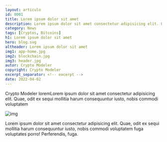 ```yaml
---
layout: articulo
id: 0001
title: Lorem ipsum dolor sit amet
description: Lorem ipsum dolor sit amet consectetur adipisicing elit. Quae, odit ex sequi mollitia harum consequuntur iusto, nobis commodi voluptatem
category: News
tags: [Cryptos, Bitcoins]
h1: Lorem ipsum dolor sit amet
hero: blog.svg
altheader: Lorem ipsum dolor sit amet
img1: app-home.jpg
img2: blockchain.jpg
img3: header.jpg
autor: Crypto Modeler
copyright: Crypto Modeler
excerpt_separator: <!-- excerpt -->
date: 2022-04-02
---
```


Crypto Modeler loremLorem ipsum dolor sit amet consectetur adipisicing elit. Quae, odit ex sequi mollitia harum consequuntur iusto, nobis commodi voluptatem

<!-- excerpt -->

![img]({{site.baseurl}}/img/{{page.img1}})

Lorem ipsum dolor sit amet consectetur adipisicing elit. Quae, odit ex sequi mollitia harum consequuntur iusto, nobis commodi voluptatem fuga voluptates porro! Perferendis, fuga.
